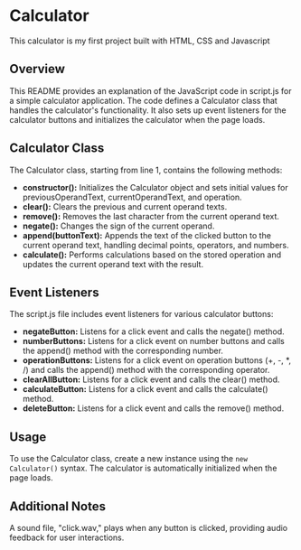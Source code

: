 # Calculator
This calculator is my first project built with HTML, CSS and Javascript

## Overview
This README provides an explanation of the JavaScript code in script.js for a simple calculator application. The code defines a Calculator class that handles the calculator's functionality. It also sets up event listeners for the calculator buttons and initializes the calculator when the page loads.

## Calculator Class
The Calculator class, starting from line 1, contains the following methods:
- **constructor():** Initializes the Calculator object and sets initial values for previousOperandText, currentOperandText, and operation.
- **clear():** Clears the previous and current operand texts.
- **remove():** Removes the last character from the current operand text.
- **negate():** Changes the sign of the current operand.
- **append(buttonText):** Appends the text of the clicked button to the current operand text, handling decimal points, operators, and numbers.
- **calculate():** Performs calculations based on the stored operation and updates the current operand text with the result.

## Event Listeners
The script.js file includes event listeners for various calculator buttons:
- **negateButton:** Listens for a click event and calls the negate() method.
- **numberButtons:** Listens for a click event on number buttons and calls the append() method with the corresponding number.
- **operationButtons:** Listens for a click event on operation buttons (+, -, *, /) and calls the append() method with the corresponding operator.
- **clearAllButton:** Listens for a click event and calls the clear() method.
- **calculateButton:** Listens for a click event and calls the calculate() method.
- **deleteButton:** Listens for a click event and calls the remove() method.

## Usage
To use the Calculator class, create a new instance using the `new Calculator()` syntax. The calculator is automatically initialized when the page loads.

## Additional Notes
A sound file, "click.wav," plays when any button is clicked, providing audio feedback for user interactions.
